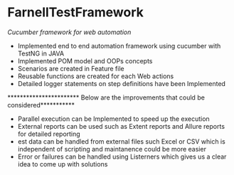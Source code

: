 # FarnellTestFramework

*Cucumber framework for web automation*

- Implemented end to end automation framework using cucumber with TestNG in JAVA
- Implemented POM model and OOPs concepts 
- Scenarios are created in Feature file
- Reusable functions are created for each Web actions
- Detailed logger statements on step definitions have been Implemented

*********************** Below are the improvements that could be considered***********

+ Parallel execution can be Implemented to speed up the execution
+ External reports can be used such as Extent reports and Allure reports for detailed reporting
+ est data can be handled from external files such Excel or CSV which is independent of scripting and maintanence could be more easier
+ Error or failures can be handled using Listerners which gives us a clear idea to come up with solutions
